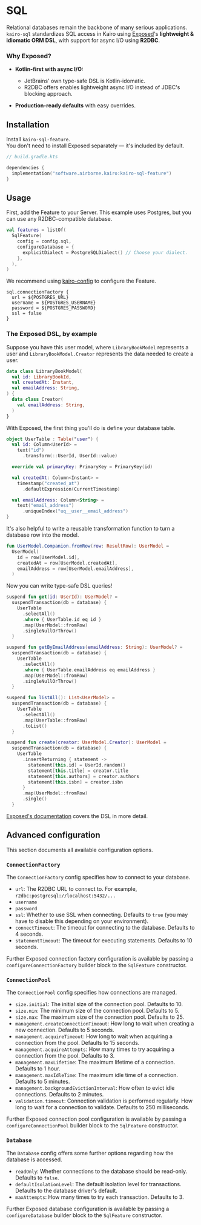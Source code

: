 # SQL

Relational databases remain the backbone of many serious applications.
`kairo-sql` standardizes SQL access in Kairo
using [Exposed](https://www.jetbrains.com/exposed/)'s **lightweight & idiomatic ORM DSL**,
with support for async I/O using **R2DBC**.

### Why Exposed?

- **Kotlin-first with async I/O:**
  - JetBrains' own type-safe DSL is Kotlin-idomatic.
  - R2DBC offers enables lightweight async I/O instead of JDBC's blocking approach.

- **Production-ready defaults** with easy overrides.

## Installation

Install `kairo-sql-feature`.\
You don't need to install Exposed separately — it's included by default.

```kotlin
// build.gradle.kts

dependencies {
  implementation("software.airborne.kairo:kairo-sql-feature")
}
```

## Usage

First, add the Feature to your Server.
This example uses Postgres, but you can use any R2DBC-compatible database.

```kotlin
val features = listOf(
  SqlFeature(
    config = config.sql,
    configureDatabase = {
      explicitDialect = PostgreSQLDialect() // Choose your dialect.
    },
  ),
)
```

We recommend using [kairo-config](../../kairo-config) to configure the Feature.

```hocon
sql.connectionFactory {
  url = ${POSTGRES_URL}
  username = ${POSTGRES_USERNAME}
  password = ${POSTGRES_PASSWORD}
  ssl = false
}
```

### The Exposed DSL, by example

Suppose you have this user model,
where `LibraryBookModel` represents a user
and `LibraryBookModel.Creator` represents the data needed to create a user.

```kotlin
data class LibraryBookModel(
  val id: LibraryBookId,
  val createdAt: Instant,
  val emailAddress: String,
) {
  data class Creator(
    val emailAddress: String,
  )
}
```

With Exposed, the first thing you'll do is define your database table.

```kotlin
object UserTable : Table("user") {
  val id: Column<UserId> =
    text("id")
      .transform(::UserId, UserId::value)

  override val primaryKey: PrimaryKey = PrimaryKey(id)

  val createdAt: Column<Instant> =
    timestamp("created_at")
      .defaultExpression(CurrentTimestamp)

  val emailAddress: Column<String> =
    text("email_address")
      .uniqueIndex("uq__user__email_address")
}
```

It's also helpful to write a reusable transformation function
to turn a database row into the model.

```kotlin
fun UserModel.Companion.fromRow(row: ResultRow): UserModel =
  UserModel(
    id = row[UserModel.id],
    createdAt = row[UserModel.createdAt],
    emailAddress = row[UserModel.emailAddress],
  )
```

Now you can write type-safe DSL queries!

```kotlin
suspend fun get(id: UserId): UserModel? =
  suspendTransaction(db = database) {
    UserTable
      .selectAll()
      .where { UserTable.id eq id }
      .map(UserModel::fromRow)
      .singleNullOrThrow()
  }

suspend fun getByEmailAddress(emailAddress: String): UserModel? =
  suspendTransaction(db = database) {
    UserTable
      .selectAll()
      .where { UserTable.emailAddress eq emailAddress }
      .map(UserModel::fromRow)
      .singleNullOrThrow()
  }

suspend fun listAll(): List<UserModel> =
  suspendTransaction(db = database) {
    UserTable
      .selectAll()
      .map(UserTable::fromRow)
      .toList()
  }

suspend fun create(creator: UserModel.Creator): UserModel =
  suspendTransaction(db = database) {
    UserTable
      .insertReturning { statement ->
        statement[this.id] = UserId.random()
        statement[this.title] = creator.title
        statement[this.authors] = creator.authors
        statement[this.isbn] = creator.isbn
      }
      .map(UserModel::fromRow)
      .single()
  }
```

[Exposed's documentation](https://github.com/JetBrains/Exposed)
covers the DSL in more detail.

## Advanced configuration

This section documents all available configuration options.

### `ConnectionFactory`

The `ConnectionFactory` config specifies how to connect to your database.

- `url`: The R2DBC URL to connect to.
  For example, `r2dbc:postgresql://localhost:5432/...`
- `username`
- `password`
- `ssl`: Whether to use SSL when connecting.
  Defaults to `true` (you may have to disable this depending on your environment).
- `connectTimeout`: The timeout for connecting to the database.
  Defaults to 4 seconds.
- `statementTimeout`: The timeout for executing statements.
  Defaults to 10 seconds.

Further Exposed connection factory configuration is available
by passing a `configureConnectionFactory` builder block to the `SqlFeature` constructor.

### `ConnectionPool`

The `ConnectionPool` config specifies how connections are managed.

- `size.initial`: The initial size of the connection pool.
  Defaults to 10.
- `size.min`: The minimum size of the connection pool.
  Defaults to 5.
- `size.max`: The maximum size of the connection pool.
  Defaults to 25.
- `management.createConnectionTimeout`: How long to wait when creating a new connection.
  Defaults to 5 seconds.
- `management.acquireTimeout`: How long to wait when acquiring a connection from the pool.
  Defaults to 15 seconds.
- `management.acquireAttempts`: How many times to try acquiring a connection from the pool.
  Defaults to 3.
- `management.maxLifetime`: The maximum lifetime of a connection.
  Defaults to 1 hour.
- `management.maxIdleTime`: The maximum idle time of a connection.
  Defaults to 5 minutes.
- `management.backgroundEvictionInterval`: How often to evict idle connections.
  Defaults to 2 minutes.
- `validation.timeout`: Connection validation is performed regularly.
  How long to wait for a connection to validate.
  Defaults to 250 milliseconds.

Further Exposed connection pool configuration is available
by passing a `configureConnectionPool` builder block to the `SqlFeature` constructor.

### `Database`

The `Database` config offers some further options regarding how the database is accessed.

- `readOnly`: Whether connections to the database should be read-only.
  Defaults to `false`.
- `defaultIsolationLevel`: The default isolation level for transactions.
  Defaults to the database driver's default.
- `maxAttempts`: How many times to try each transaction.
  Defaults to 3.

Further Exposed database configuration is available
by passing a `configureDatabase` builder block to the `SqlFeature` constructor.
